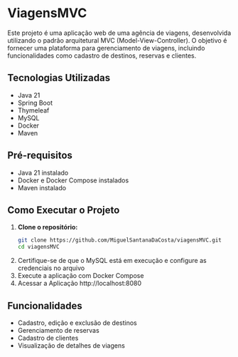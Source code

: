 # ViagensMVC

Este projeto é uma aplicação web de uma agência de viagens, desenvolvida utilizando o padrão arquitetural MVC (Model-View-Controller). O objetivo é fornecer uma plataforma para gerenciamento de viagens, incluindo funcionalidades como cadastro de destinos, reservas e clientes.

## Tecnologias Utilizadas

- Java 21  
- Spring Boot  
- Thymeleaf  
- MySQL  
- Docker  
- Maven  

## Pré-requisitos

- Java 21 instalado  
- Docker e Docker Compose instalados  
- Maven instalado  

## Como Executar o Projeto

1. **Clone o repositório:**
   ```bash
   git clone https://github.com/MiguelSantanaDaCosta/viagensMVC.git
   cd viagensMVC
2. Certifique-se de que o MySQL está em execução e configure as credenciais no arquivo
3. Execute a aplicação com Docker Compose
4. Acessar a Aplicação http://localhost:8080

 ## Funcionalidades

 - Cadastro, edição e exclusão de destinos 
 - Gerenciamento de reservas
 - Cadastro de clientes
 - Visualização de detalhes de viagens
